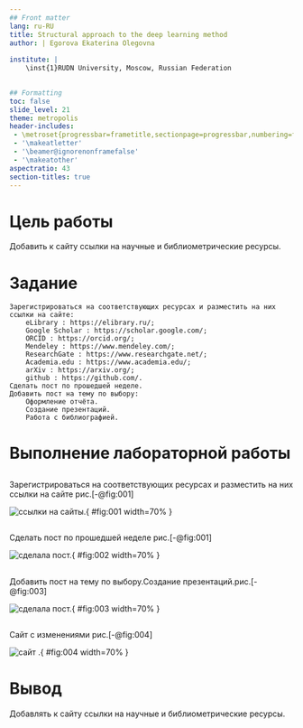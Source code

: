 ```yaml
---
## Front matter
lang: ru-RU
title: Structural approach to the deep learning method
author: | Egorova Ekaterina Olegovna
	
institute: |
	\inst{1}RUDN University, Moscow, Russian Federation
	

## Formatting
toc: false
slide_level: 21
theme: metropolis
header-includes: 
 - \metroset{progressbar=frametitle,sectionpage=progressbar,numbering=fraction}
 - '\makeatletter'
 - '\beamer@ignorenonframefalse'
 - '\makeatother'
aspectratio: 43
section-titles: true
---
```



# Цель работы

Добавить к сайту ссылки на научные и библиометрические ресурсы.
 
# Задание


    Зарегистрироваться на соответствующих ресурсах и разместить на них ссылки на сайте:
        eLibrary : https://elibrary.ru/;
        Google Scholar : https://scholar.google.com/;
        ORCID : https://orcid.org/;
        Mendeley : https://www.mendeley.com/;
        ResearchGate : https://www.researchgate.net/;
        Academia.edu : https://www.academia.edu/;
        arXiv : https://arxiv.org/;
        github : https://github.com/.
    Сделать пост по прошедшей неделе.
    Добавить пост на тему по выбору:
        Оформление отчёта.
        Создание презентаций.
        Работа с библиографией.

  
# Выполнение лабораторной работы

##
  Зарегистрироваться на соответствующих ресурсах и разместить на них ссылки на сайте рис.[-@fig:001]
  

![  ссылки на сайты.](project4/img1.png){ #fig:001 width=70% }


##
 Сделать пост по прошедшей неделе рис.[-@fig:001]

![ cделала пост.](project4/img2.png){ #fig:002 width=70% } 


##
  
Добавить пост на тему по выбору.Создание презентаций.рис.[-@fig:003]

![ cделала пост.](project4/img3.png){ #fig:003 width=70% }

##


 Cайт с изменениями рис.[-@fig:004]

![ сайт .](project4/img4.png){ #fig:004 width=70% }


# Вывод


Добавлять к сайту ссылки на научные и библиометрические ресурсы.
